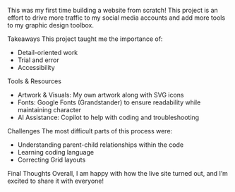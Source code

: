 This was my first time building a website from scratch! This project is an effort to drive more traffic to my social media accounts and add more tools to my graphic design toolbox.

Takeaways 
This project taught me the importance of:
- Detail-oriented work
- Trial and error
- Accessibility

Tools & Resources 
- Artwork & Visuals: My own artwork along with SVG icons
- Fonts: Google Fonts (Grandstander) to ensure readability while maintaining character
- AI Assistance: Copilot to help with coding and troubleshooting

Challenges 
The most difficult parts of this process were:
- Understanding parent-child relationships within the code
- Learning coding language 
- Correcting Grid layouts 

Final Thoughts
Overall, I am happy with how the live site turned out, and I’m excited to share it with everyone!



